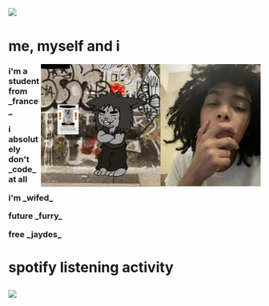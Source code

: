 <p style="font-family: 'SF Pro Display Heavy'">
  <meta name="viewport" content="width=device-width, initial-scale=1.0">

<img src="https://readme-typing-svg.demolab.com?font=SF+UI+Display+Heavy&size=310&duration=2100&pause=121&color=D9B4F7&background=FF000000&center=true&vCenter=true&width=3210&height=821&lines=hawk+tuah;+i'm+yzwr+(ply)" />

<h1> me, myself and i </h1>


<img align="right" width="200" src="https://github.com/YazWare/YazWare/blob/main/jaydes%20(1).jpg?raw=true" />
<img align="right" width="239" src="https://github.com/YazWare/YazWare/blob/main/Jaydes.jpg?raw=true" />

<h3> 
  
 <p> i'm a student from _france_ </p>
  
 <p>  i absolutely don't _code_ at all </p>
 
  <p> i'm _wifed_ </p>
 
<p>  future _furry_ </p>
 
  <p> free _jaydes_ </h3> </p>




 <h1> <p> spotify listening activity </p> </h1> 
<img src="https://spotify-github-profile.kittinanx.com/api/view?uid=31eqgi2msgjiqm6znplew2zccfq4&cover_image=true&theme=default&show_offline=false&background_color=000000&interchange=false&bar_color=fd81d6&bar_color_cover=false)](https://spotify-github-profile.kittinanx.com/api/view?uid=31eqgi2msgjiqm6znplew2zccfq4&redirect=true)" />
</p>
